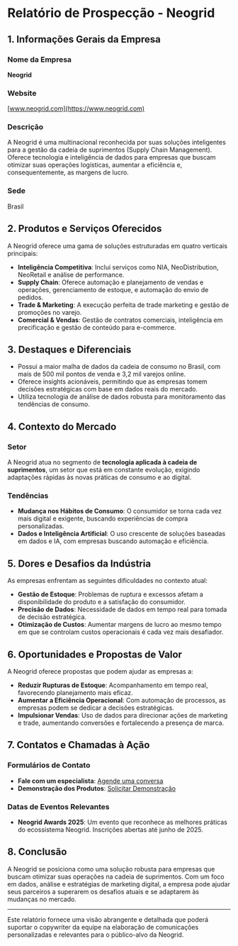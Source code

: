 # Relatório de Prospecção - Neogrid

## 1. Informações Gerais da Empresa
### Nome da Empresa
**Neogrid**

### Website
[www.neogrid.com](https://www.neogrid.com)

### Descrição
A Neogrid é uma multinacional reconhecida por suas soluções inteligentes para a gestão da cadeia de suprimentos (Supply Chain Management). Oferece tecnologia e inteligência de dados para empresas que buscam otimizar suas operações logísticas, aumentar a eficiência e, consequentemente, as margens de lucro.

### Sede
Brasil

## 2. Produtos e Serviços Oferecidos
A Neogrid oferece uma gama de soluções estruturadas em quatro verticais principais:
- **Inteligência Competitiva**: Inclui serviços como NIA, NeoDistribution, NeoRetail e análise de performance.
- **Supply Chain**: Oferece automação e planejamento de vendas e operações, gerenciamento de estoque, e automação do envio de pedidos.
- **Trade & Marketing**: A execução perfeita de trade marketing e gestão de promoções no varejo.
- **Comercial & Vendas**: Gestão de contratos comerciais, inteligência em precificação e gestão de conteúdo para e-commerce.

## 3. Destaques e Diferenciais
- Possui a maior malha de dados da cadeia de consumo no Brasil, com mais de 500 mil pontos de venda e 3,2 mil varejos online.
- Oferece insights acionáveis, permitindo que as empresas tomem decisões estratégicas com base em dados reais do mercado.
- Utiliza tecnologia de análise de dados robusta para monitoramento das tendências de consumo.

## 4. Contexto do Mercado
### Setor
A Neogrid atua no segmento de **tecnologia aplicada à cadeia de suprimentos**, um setor que está em constante evolução, exigindo adaptações rápidas às novas práticas de consumo e ao digital.

### Tendências
- **Mudança nos Hábitos de Consumo**: O consumidor se torna cada vez mais digital e exigente, buscando experiências de compra personalizadas.
- **Dados e Inteligência Artificial**: O uso crescente de soluções baseadas em dados e IA, com empresas buscando automação e eficiência.

## 5. Dores e Desafios da Indústria
As empresas enfrentam as seguintes dificuldades no contexto atual:
- **Gestão de Estoque**: Problemas de ruptura e excessos afetam a disponibilidade do produto e a satisfação do consumidor.
- **Precisão de Dados**: Necessidade de dados em tempo real para tomada de decisão estratégica.
- **Otimização de Custos**: Aumentar margens de lucro ao mesmo tempo em que se controlam custos operacionais é cada vez mais desafiador.

## 6. Oportunidades e Propostas de Valor
A Neogrid oferece propostas que podem ajudar as empresas a:
- **Reduzir Rupturas de Estoque**: Acompanhamento em tempo real, favorecendo planejamento mais eficaz.
- **Aumentar a Eficiência Operacional**: Com automação de processos, as empresas podem se dedicar a decisões estratégicas.
- **Impulsionar Vendas**: Uso de dados para direcionar ações de marketing e trade, aumentando conversões e fortalecendo a presença de marca.

## 7. Contatos e Chamadas à Ação
### Formulários de Contato
- **Fale com um especialista**: [Agende uma conversa](https://neogrid.com/fale-com-um-especialista)
- **Demonstração dos Produtos**: [Solicitar Demonstração](https://neogrid.com/en/demo/)

### Datas de Eventos Relevantes
- **Neogrid Awards 2025**: Um evento que reconhece as melhores práticas do ecossistema Neogrid. Inscrições abertas até junho de 2025.

## 8. Conclusão
A Neogrid se posiciona como uma solução robusta para empresas que buscam otimizar suas operações na cadeia de suprimentos. Com um foco em dados, análise e estratégias de marketing digital, a empresa pode ajudar seus parceiros a superarem os desafios atuais e se adaptarem às mudanças no mercado.

---

Este relatório fornece uma visão abrangente e detalhada que poderá suportar o copywriter da equipe na elaboração de comunicações personalizadas e relevantes para o público-alvo da Neogrid.
